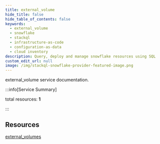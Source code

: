 ```yaml
---
title: external_volume
hide_title: false
hide_table_of_contents: false
keywords:
  - external_volume
  - snowflake
  - stackql
  - infrastructure-as-code
  - configuration-as-data
  - cloud inventory
description: Query, deploy and manage snowflake resources using SQL
custom_edit_url: null
image: /img/stackql-snowflake-provider-featured-image.png
---
```


external_volume service documentation.

:::info[Service Summary]

total resources: __1__  

:::

## Resources
<div class="row">
<div class="providerDocColumn">
<a href="/external_volume/external_volumes/">external_volumes</a>
</div>
<div class="providerDocColumn">

</div>
</div>
